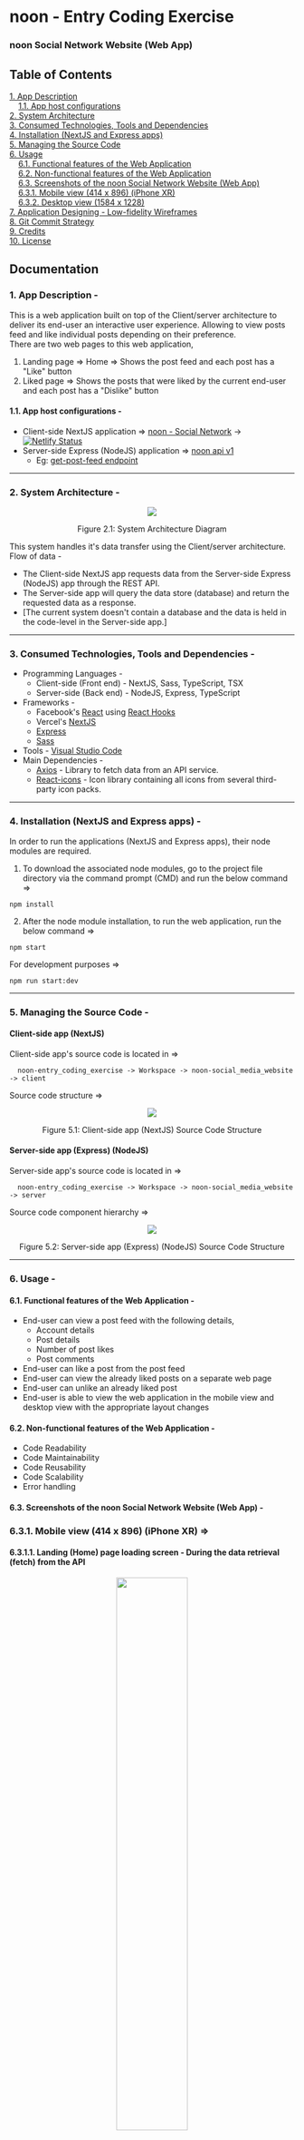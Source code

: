 <h1>noon - Entry Coding Exercise</h1>

### noon Social Network Website (Web App)

## Table of Contents

[1. App Description](#1-app-description--)<br>
  &nbsp;&nbsp;&nbsp;&nbsp;[1.1. App host configurations](#11-app-host-configurations--)<br>
[2. System Architecture](#2-system-architecture--)<br>
[3. Consumed Technologies, Tools and Dependencies](#3-consumed-technologies-tools-and-dependencies--)<br>
[4. Installation (NextJS and Express apps)](#4-installation-nextjs-and-express-apps--)<br>
[5. Managing the Source Code](#5-managing-the-source-code--)<br>
[6. Usage](#6-usage--)<br>
  &nbsp;&nbsp;&nbsp;&nbsp;[6.1. Functional features of the Web Application](#61-functional-features-of-the-web-application--)<br>
  &nbsp;&nbsp;&nbsp;&nbsp;[6.2. Non-functional features of the Web Application](#62-non-functional-features-of-the-web-application--)<br>
  &nbsp;&nbsp;&nbsp;&nbsp;[6.3. Screenshots of the noon Social Network Website (Web App)](#63-screenshots-of-the-noon-social-network-website-web-app--)<br>
    &nbsp;&nbsp;&nbsp;&nbsp;[6.3.1. Mobile view (414 x 896) (iPhone XR)](#631-mobile-view-414-x-896-iphone-xr-)<br>
    &nbsp;&nbsp;&nbsp;&nbsp;[6.3.2. Desktop view (1584 x 1228)](#632-desktop-view-1584-x-1228-)<br>
[7. Application Designing - Low-fidelity Wireframes](#7-application-designing---low-fidelity-wireframes)<br>
[8. Git Commit Strategy](#8-git-commit-strategy--)<br>
[9. Credits](#9-credits--)<br>
[10. License](#10-license--)<br>

## Documentation

### 1. App Description -
This is a web application built on top of the Client/server architecture to deliver its end-user an interactive user experience. Allowing to view posts feed and like individual posts depending on their preference.<br/>
There are two web pages to this web application,
1. Landing page => Home => Shows the post feed and each post has a "Like" button
2. Liked page => Shows the posts that were liked by the current end-user and each post has a "Dislike" button

#### 1.1. App host configurations -
- Client-side NextJS application => <a href="https://noon-social-network.netlify.app">noon - Social Network</a> -> [![Netlify Status](https://api.netlify.com/api/v1/badges/500250a6-6b83-42e7-aed6-cd3a42f421b1/deploy-status)](https://app.netlify.com/sites/noon-social-network/deploys) <br>
- Server-side Express (NodeJS) application => <a href="https://noon-api-v1.onrender.com">noon api v1</a><br>
  - Eg: <a href="https://noon-api-v1.onrender.com/noon/api-v1/get-post-feed">get-post-feed endpoint</a> 

<hr>

### 2. System Architecture -
<p align="center">
  <kbd>
    <img src="./Documentation/System-Architecture-Diagram/system-architecture-diagram.png" />
  </kbd>
</p>
<p align="center">Figure 2.1: System Architecture Diagram</p>

This system handles it's data transfer using the Client/server architecture.
Flow of data -<br>
* The Client-side NextJS app requests data from the Server-side Express (NodeJS) app through the REST API.
* The Server-side app will query the data store (database) and return the requested data as a response.
* [The current system doesn't contain a database and the data is held in the code-level in the Server-side app.]

<hr>

### 3. Consumed Technologies, Tools and Dependencies -
* Programming Languages -
  * Client-side (Front end) - NextJS, Sass, TypeScript, TSX
  * Server-side (Back end) - NodeJS, Express, TypeScript
* Frameworks -
  * Facebook's [React](https://react.dev) using [React Hooks](https://react.dev/reference/react)
  * Vercel's [NextJS](https://nextjs.org)
  * [Express](https://expressjs.com)
  * [Sass](https://sass-lang.com/)
* Tools - [Visual Studio Code](https://code.visualstudio.com)
* Main Dependencies -
  * [Axios](https://github.com/axios/axios) - Library to fetch data from an API service.
  * [React-icons](https://react-icons.github.io/react-icons) - Icon library containing all icons from several third-party icon packs.

<hr>

### 4. Installation (NextJS and Express apps) -
In order to run the applications (NextJS and Express apps), their node modules are required.<br>
1. To download the associated node modules, go to the project file directory via the command prompt (CMD) and run the below command =>
```
npm install
```
2. After the node module installation, to run the web application, run the below command =>
```
npm start
```
For development purposes =>
```
npm run start:dev
```

<hr>

### 5. Managing the Source Code -
#### Client-side app (NextJS)
Client-side app's source code is located in =>
```
  noon-entry_coding_exercise -> Workspace -> noon-social_media_website -> client
```
Source code structure =>
<p align="center">
  <kbd>
      <img src="./Documentation/Source-code-Structure/source-code-structure-client-side-app.png" />
  </kbd>
</p>
<p align="center">Figure 5.1: Client-side app (NextJS) Source Code Structure</p>

#### Server-side app (Express) (NodeJS)

Server-side app's source code is located in =>
```
  noon-entry_coding_exercise -> Workspace -> noon-social_media_website -> server
```
Source code component hierarchy =>
<p align="center">
  <kbd>
      <img src="./Documentation/Source-code-Structure/source-code-structure-server-side-app.png" />
  </kbd>
</p>
<p align="center">Figure 5.2: Server-side app (Express) (NodeJS) Source Code Structure</p>

<hr>

### 6. Usage -
  #### 6.1. Functional features of the Web Application -
  * End-user can view a post feed with the following details,
    * Account details
    * Post details
    * Number of post likes
    * Post comments
  * End-user can like a post from the post feed
  * End-user can view the already liked posts on a separate web page
  * End-user can unlike an already liked post
  * End-user is able to view the web application in the mobile view and desktop view with the appropriate layout changes
  #### 6.2. Non-functional features of the Web Application -
  * Code Readability
  * Code Maintainability
  * Code Reusability
  * Code Scalability
  * Error handling
  #### 6.3. Screenshots of the noon Social Network Website (Web App) -
  ### 6.3.1. Mobile view (414 x 896) (iPhone XR) =>
  #### 6.3.1.1. Landing (Home) page loading screen - During the data retrieval (fetch) from the API
<p align="center">
  <kbd>
      <img src="./Documentation/Website-Screenshots/Mobile-View/screenshot-1.png" width="50%" />
  </kbd>
</p>
<p align="center">Figure 6.3.1.1.1: Mobile view - Landing (Home) page loading screen - During the data retrieval (fetch) from the API</p>

  #### 6.3.1.2. Landing (Home) page
<p align="center">
  <kbd>
      <img src="./Documentation/Website-Screenshots/Mobile-View/screenshot-2.png" width="50%" />
  </kbd>
</p>
<p align="center">Figure 6.3.1.2.1: Mobile view - Landing (Home) page</p>

  #### 6.3.1.3. Liked page - No liked posts
<p align="center">
  <kbd>
      <img src="./Documentation/Website-Screenshots/Mobile-View/screenshot-3.png" width="50%" />
  </kbd>
</p>
<p align="center">Figure 6.3.1.3.1: Mobile view - Landing (Home) page</p>

  #### 6.3.1.4. Landing (Home) page - With two liked posts
<p align="center">
  <kbd>
      <img src="./Documentation/Website-Screenshots/Mobile-View/screenshot-4.png" width="50%" />
  </kbd>
</p>
<p align="center">Figure 6.3.1.4.1: Mobile view - Landing (Home) page - With two liked postse</p>

  #### 6.3.1.5. Liked page - With two liked posts
<p align="center">
  <kbd>
      <img src="./Documentation/Website-Screenshots/Mobile-View/screenshot-5.png" width="50%" />
  </kbd>
</p>
<p align="center">Figure 6.3.1.5.1: Mobile view - Liked page - With two liked posts</p>

  #### 6.3.1.6. Landing (Home) page error screen (Error handled)
<p align="center">
  <kbd>
      <img src="./Documentation/Website-Screenshots/Mobile-View/screenshot-6.png" width="50%" />
  </kbd>
</p>
<p align="center">Figure 6.3.1.6.1: Mobile view - Landing (Home) page error screen - API data retrieval failed (Error handled)</p>

  #### 6.3.1.7. Liked page error screen (Error handled)
<p align="center">
  <kbd>
      <img src="./Documentation/Website-Screenshots/Mobile-View/screenshot-7.png" width="50%" />
  </kbd>
</p>
<p align="center">Figure 6.3.1.7.1: Mobile view - Liked page error screen - API data retrieval failed (Error handled)</p>

  ### 6.3.2. Desktop view (1584 x 1228) =>
  #### 6.3.2.1. Landing (Home) page loading screen - During the data retrieval (fetch) from the API
<p align="center">
  <kbd>
      <img src="./Documentation/Website-Screenshots/Desktop-View/screenshot-1.png" width="50%" />
  </kbd>
</p>
<p align="center">Figure 6.3.2.1.1: Desktop view - Liked page error screen - During the data retrieval (fetch) from the API</p>

  #### 6.3.2.2. Landing (Home) page
<p align="center">
  <kbd>
      <img src="./Documentation/Website-Screenshots/Desktop-View/screenshot-2.png" width="50%" />
  </kbd>
</p>
<p align="center">Figure 6.3.2.2.1: Desktop view - Landing (Home) page</p>

  #### 6.3.2.3. Liked page - No liked posts
<p align="center">
  <kbd>
      <img src="./Documentation/Website-Screenshots/Desktop-View/screenshot-3.png" width="50%" />
  </kbd>
</p>
<p align="center">Figure 6.3.2.3.1: Desktop view - Liked page - No liked posts</p>

  #### 6.3.2.4. Landing (Home) page - With two liked posts
<p align="center">
  <kbd>
      <img src="./Documentation/Website-Screenshots/Desktop-View/screenshot-4.png" width="50%" />
  </kbd>
</p>
<p align="center">Figure 6.3.2.4.1: Desktop view - Landing (Home) page - With two liked posts</p>

  #### 6.3.2.5. Liked page - With two liked posts
<p align="center">
  <kbd>
      <img src="./Documentation/Website-Screenshots/Desktop-View/screenshot-5.png" width="50%" />
  </kbd>
</p>
<p align="center">Figure 6.3.2.5.1: Desktop view - Liked page - With two liked posts</p>

  #### 6.3.2.6. Landing (Home) page error screen (Error handled)
<p align="center">
  <kbd>
      <img src="./Documentation/Website-Screenshots/Desktop-View/screenshot-6.png" width="50%" />
  </kbd>
</p>
<p align="center">Figure 6.3.2.6.1: Desktop view - Landing (Home) page error screen - API data retrieval (fetch) failed (Error handled)</p>

  #### 6.3.2.7. Liked page error screen (Error handled)
<p align="center">
  <kbd>
      <img src="./Documentation/Website-Screenshots/Desktop-View/screenshot-7.png" width="50%" />
  </kbd>
</p>
<p align="center">Figure 6.3.2.7.1: Desktop view - Liked page error screen - API data retrieval (fetch) failed (Error handled)</p>

<hr>

### 7. Application Designing - Low-fidelity Wireframes
  #### 7.1. Mobile view =>
<p align="center">
  <kbd>
      <img src="./Documentation/Low-fidelity-Wireframes/low-fidelity-wireframe-mobile-view.png" />
  </kbd>
</p>
<p align="center">Figure 7.1.1: Application Mobile View Low-fidelity Wireframe</p>

  #### 7.2. Desktop view =>
<p align="center">
  <kbd>
      <img src="./Documentation/Low-fidelity-Wireframes/low-fidelity-wireframe-desktop-view.png" />
  </kbd>
</p>
<p align="center">Figure 7.2.1: Application Desktop View Low-fidelity Wireframe</p>

<hr>

### 8. Git Commit Strategy -
This repository contains two branches, main and develop. In the duration of the development of the source code and documentation, change commits were pushed to the develop branch. <br/>
The contents of the develop branch were reviewed in groups and merged into the main branch. <br/>
As shown in the below table, commits were pushed incrementally, <br/>
| Version | Commit Group | Project Tasks |
|---------|--------------|---------------|
| v1 | Group 1 - Documentation | Design low-fidelity wireframes |
| v1 | Group 2 - Back-end | Setup NodeJS server application |
| v1 | Group 3 - Front-end | Setup NextJS client application |
<p align="center">Table 8.1: Git Commit Strategy 

<hr>

### 9. Credits -
This project to build a sample social network website was developed for the entry evaluation process at noon. The functional requirements were provided by noon.<br>
The project was developed using the best practices and guidance with the use of legitimate online documentation (docs) and YouTube videos.<br>
For learning purposes, other developers' source codes were reviewed on sample applications built and documented online.<br>
Documentation and source code in this repository was developed by H.V.L.Hasanka.

Extended credits => <a href="./Image-Credits.md">Image credits</a>

<hr>

### 10. License -
Copyright (c) 2023 H.V.L.Hasanka<br>
Licensed under MIT License
